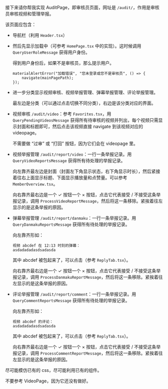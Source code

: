 接下来请你帮我实现 AuditPage，即审核员页面，网址是 `/audit/`，作用是审核员审核视频和管理举报。

该页面应包含：

- 导航栏（利用 `Header.tsx`）

- 然后先显示加载中（可参考 `HomePage.tsx` 中的实现）。这时候调用 `QueryUserRoleMessage` 获得用户身份。

  得到用户身份后，如果不是审核员，那么提示用户。

  ```tsx
  materialAlertError("加载错误", "您未登录或您不是审核员", () => {
      navigate(mainPagePath);
  });
  ```

- 进一步分类显示视频审核、视频举报管理、弹幕举报管理、评论举报管理。

  最左边是分类（可以通过点击切换不同分类），右边是该分类对应的界面。

- 视频审核 `/audit/video`：参考 `Favorites.tsx`，用 `QueryPendingVideosMessage` 获得所有待审核的视频并列出，每个视频只需显示封面和标题即可，然后点击该视频直接 navigate 到该视频对应的 videopage。

  不需要做 “过审” 或 “打回” 按钮，因为它们会在 videopage 里。

- 视频举报管理 `/audit/report/video`：一行一条举报记录。用 `QueryVideoReportsMessage` 获得所有待处理的举报记录。

  向左靠齐最左边是封面（封面左下角显示状态，右下角显示时长），然后紧接着往右上面显示标题、下面显示播放量和点赞量。可以参考 `MemberOverview.tsx`。

  向右靠齐最右边是一个 ✓ 按钮一个 × 按钮，点击它代表接受 / 不接受这条举报记录，调用 `ProcessVideoReportMessage`，然后将这一条移除。紧挨着往左显示的是这条举报的原因。

- 弹幕举报管理 `/audit/report/danmaku`：一行一条举报记录。用 `QueryDanmakuReportsMessage` 获得所有待处理的举报记录。

  向左靠齐形如：

  ```
  视频 abcdef 在 12:13 时刻的弹幕：
  asdadadadasdsadasda
  ```

  其中 abcdef 被包起来了，可以点击（参考 ```ReplyTab.tsx```）。

  向右靠齐最右边是一个 ✓ 按钮一个 × 按钮，点击它代表接受 / 不接受这条举报记录，调用 `ProcessDanmakuReportMessage`，然后将这一条移除。紧挨着往左显示的是这条举报的原因。

- 评论举报管理 `/audit/report/comment`：一行一条举报记录。用 `QueryCommentReportsMessage` 获得所有待处理的举报记录。

  向左靠齐形如：

  ```
  视频 abcdef 的评论：
  asdadadadasdsadasda
  ```

  其中 abcdef 被包起来了，可以点击（参考 ```ReplyTab.tsx```）。

  向右靠齐最右边是一个 ✓ 按钮一个 × 按钮，点击它代表接受 / 不接受这条举报记录，调用 `ProcessCommentReportMessage`，然后将这一条移除。紧挨着往左显示的是这条举报的原因。

尽可能模仿已有的 css，尽可能利用已有的组件。

不要参考 VideoPage，因为它还没有做好。
